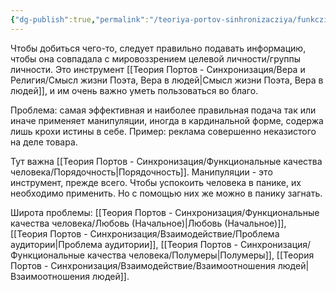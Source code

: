 ```yaml
---
{"dg-publish":true,"permalink":"/teoriya-portov-sinhronizacziya/funkczionalnye-kachestva-cheloveka/manipulyaczii/"}
---
```


Чтобы добиться чего-то, следует правильно подавать информацию, чтобы она совпадала с мировоззрением целевой личности/группы личности. Это инструмент [[Теория Портов - Синхронизация/Вера и Религия/Смысл жизни Поэта, Вера в людей\|Смысл жизни Поэта, Вера в людей]], и им очень важно уметь пользоваться во благо.

Проблема: самая эффективная и наиболее правильная подача так или иначе применяет манипуляции, иногда в кардинальной форме, содержа лишь крохи истины в себе.
Пример: реклама совершенно неказистого на деле товара.

Тут важна [[Теория Портов - Синхронизация/Функциональные качества человека/Порядочность\|Порядочность]]. Манипуляции - это инструмент, прежде всего. Чтобы успокоить человека в панике, их необходимо применить.
Но с помощью них же можно в панику загнать.

Широта проблемы: [[Теория Портов - Синхронизация/Функциональные качества человека/Любовь (Начальное)\|Любовь (Начальное)]], [[Теория Портов - Синхронизация/Взаимодействие/Проблема аудитории\|Проблема аудитории]], [[Теория Портов - Синхронизация/Функциональные качества человека/Полумеры\|Полумеры]], [[Теория Портов - Синхронизация/Взаимодействие/Взаимоотношения людей\|Взаимоотношения людей]].